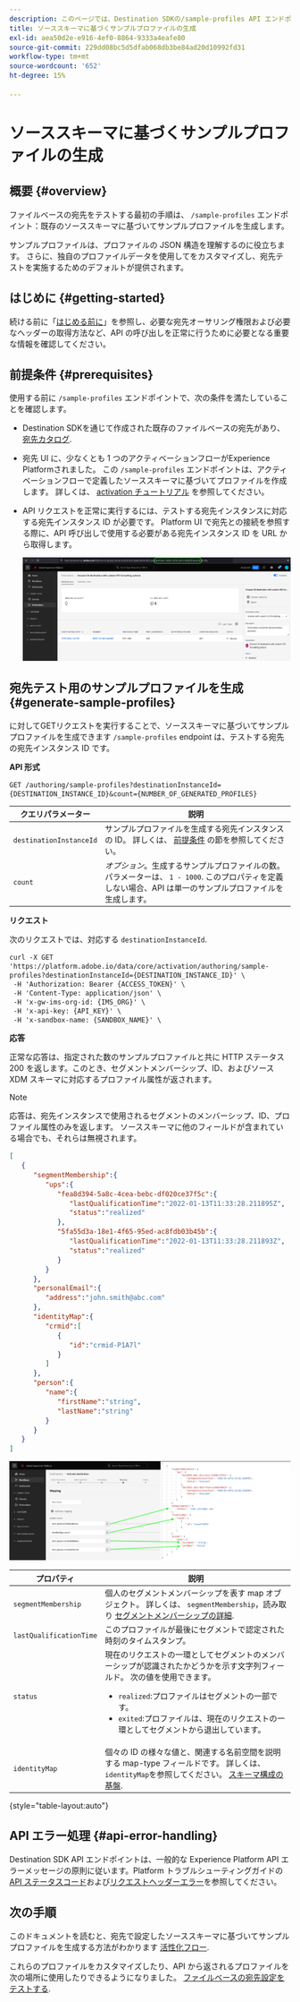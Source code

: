 ```yaml
---
description: このページでは、Destination SDKの/sample-profiles API エンドポイントを使用して、ソーススキーマに基づくサンプルプロファイルを生成する方法について説明します。 これらのサンプルプロファイルを使用して、ファイルベースの宛先設定をテストできます。
title: ソーススキーマに基づくサンプルプロファイルの生成
exl-id: aea50d2e-e916-4ef0-8864-9333a4eafe80
source-git-commit: 229dd08bc5d5dfab068db3be84ad20d10992fd31
workflow-type: tm+mt
source-wordcount: '652'
ht-degree: 15%

---
```


# ソーススキーマに基づくサンプルプロファイルの生成

## 概要 {#overview}

ファイルベースの宛先をテストする最初の手順は、 `/sample-profiles` エンドポイント：既存のソーススキーマに基づいてサンプルプロファイルを生成します。

サンプルプロファイルは、プロファイルの JSON 構造を理解するのに役立ちます。 さらに、独自のプロファイルデータを使用してをカスタマイズし、宛先テストを実施するためのデフォルトが提供されます。

## はじめに {#getting-started}

続ける前に「[はじめる前に](./getting-started.md)」を参照し、必要な宛先オーサリング権限および必要なヘッダーの取得方法など、API の呼び出しを正常に行うために必要となる重要な情報を確認してください。

## 前提条件 {#prerequisites}

使用する前に `/sample-profiles` エンドポイントで、次の条件を満たしていることを確認します。

* Destination SDKを通じて作成された既存のファイルベースの宛先があり、 [宛先カタログ](../ui/destinations-workspace.md).
* 宛先 UI に、少なくとも 1 つのアクティベーションフローがExperience Platformされました。 この `/sample-profiles` エンドポイントは、アクティベーションフローで定義したソーススキーマに基づいてプロファイルを作成します。 詳しくは、 [activation チュートリアル](../ui/activate-batch-profile-destinations.md) を参照してください。
* API リクエストを正常に実行するには、テストする宛先インスタンスに対応する宛先インスタンス ID が必要です。 Platform UI で宛先との接続を参照する際に、API 呼び出しで使用する必要がある宛先インスタンス ID を URL から取得します。

   ![URL から宛先インスタンス ID を取得する方法を示す UI 画像。](assets/get-destination-instance-id.png)

## 宛先テスト用のサンプルプロファイルを生成 {#generate-sample-profiles}

に対してGETリクエストを実行することで、ソーススキーマに基づいてサンプルプロファイルを生成できます `/sample-profiles` endpoint は、テストする宛先の宛先インスタンス ID です。

**API 形式**

```http
GET /authoring/sample-profiles?destinationInstanceId={DESTINATION_INSTANCE_ID}&count={NUMBER_OF_GENERATED_PROFILES}
```

| クエリパラメーター | 説明 |
| -------- | ----------- |
| `destinationInstanceId` | サンプルプロファイルを生成する宛先インスタンスの ID。 詳しくは、 [前提条件](#prerequisites) の節を参照してください。 |
| `count` | *オプション*。生成するサンプルプロファイルの数。 パラメーターは、 `1 - 1000`. このプロパティを定義しない場合、API は単一のサンプルプロファイルを生成します。 |

**リクエスト**

次のリクエストでは、対応する `destinationInstanceId`.

```shell
curl -X GET 'https://platform.adobe.io/data/core/activation/authoring/sample-profiles?destinationInstanceId={DESTINATION_INSTANCE_ID}' \
 -H 'Authorization: Bearer {ACCESS_TOKEN}' \
 -H 'Content-Type: application/json' \
 -H 'x-gw-ims-org-id: {IMS_ORG}' \
 -H 'x-api-key: {API_KEY}' \
 -H 'x-sandbox-name: {SANDBOX_NAME}' \
```

**応答**

正常な応答は、指定された数のサンプルプロファイルと共に HTTP ステータス 200 を返します。このとき、セグメントメンバーシップ、ID、およびソース XDM スキーマに対応するプロファイル属性が返されます。

>[!NOTE]
>
> 応答は、宛先インスタンスで使用されるセグメントのメンバーシップ、ID、プロファイル属性のみを返します。 ソーススキーマに他のフィールドが含まれている場合でも、それらは無視されます。

```json
[
   {
      "segmentMembership":{
         "ups":{
            "fea8d394-5a8c-4cea-bebc-df020ce37f5c":{
               "lastQualificationTime":"2022-01-13T11:33:28.211895Z",
               "status":"realized"
            },
            "5fa55d3a-18e1-4f65-95ed-ac8fdb03b45b":{
               "lastQualificationTime":"2022-01-13T11:33:28.211893Z",
               "status":"realized"
            }
         }
      },
      "personalEmail":{
         "address":"john.smith@abc.com"
      },
      "identityMap":{
         "crmid":[
            {
               "id":"crmid-P1A7l"
            }
         ]
      },
      "person":{
         "name":{
            "firstName":"string",
            "lastName":"string"
         }
      }
   }
]
```

![UI から API 応答のフィールドへのマッピングを示す画像です。](assets/sample-api-response-mapping.png)

| プロパティ | 説明 |
| -------- | ----------- |
| `segmentMembership` | 個人のセグメントメンバーシップを表す map オブジェクト。 詳しくは、 `segmentMembership`，読み取り [セグメントメンバーシップの詳細](../../xdm/field-groups/profile/segmentation.md). |
| `lastQualificationTime` | このプロファイルが最後にセグメントで認定された時刻のタイムスタンプ。 |
| `status` | 現在のリクエストの一環としてセグメントのメンバーシップが認識されたかどうかを示す文字列フィールド。 次の値を使用できます。 <ul><li>`realized`:プロファイルはセグメントの一部です。</li><li>`exited`:プロファイルは、現在のリクエストの一環としてセグメントから退出しています。</li></ul> |
| `identityMap` | 個々の ID の様々な値と、関連する名前空間を説明する map-type フィールドです。 詳しくは、 `identityMap`を参照してください。 [スキーマ構成の基盤](../../xdm/schema/composition.md#identityMap). |

{style="table-layout:auto"}

## API エラー処理 {#api-error-handling}

Destination SDK API エンドポイントは、一般的な Experience Platform API エラーメッセージの原則に従います。Platform トラブルシューティングガイドの [API ステータスコード](../../landing/troubleshooting.md#api-status-codes)および[リクエストヘッダーエラー](../../landing/troubleshooting.md#request-header-errors)を参照してください。

## 次の手順

このドキュメントを読むと、宛先で設定したソーススキーマに基づいてサンプルプロファイルを生成する方法がわかります [活性化フロー](../ui/activate-batch-profile-destinations.md).

これらのプロファイルをカスタマイズしたり、API から返されるプロファイルを次の場所に使用したりできるようになりました。 [ファイルベースの宛先設定をテストする](file-based-destination-testing-api.md).
